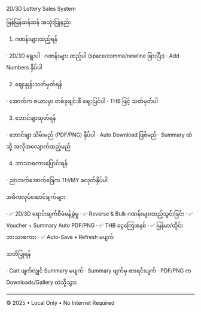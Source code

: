 2D/3D Lottery Sales System

မြန်မြန်ဆန်ဆန် အသုံးပြုနည်း

1. ဂဏန်းများထည့်ရန်

· 2D/3D ရွေးပါ
· ဂဏန်းများ ထည့်ပါ (space/comma/newline ခြားပြီး)
· Add Numbers နှိပ်ပါ

2. ဈေးနှုန်းသတ်မှတ်ရန်

· အောက်က ဇယားမှာ တစ်ခုချင်းစီ ဈေးပြင်ပါ
· THB ဖြင့် သတ်မှတ်ပါ

3. ဘောင်ချာထုတ်ရန်

· ဘောင်ချာ သိမ်းမည် (PDF/PNG) နှိပ်ပါ
· Auto Download ဖြစ်မည်
· Summary ထဲသို့ အလိုအလျောက်ထည့်မည်

4. ဘာသာစကားပြောင်းရန်

· ညာဘက်အောက်ခြေက TH/MY ခလုတ်နှိပ်ပါ

အဓိကလုပ်ဆောင်ချက်များ

· ✅ 2D/3D ရောင်းချက်စီမံခန့်ခွဲမှု
· ✅ Reverse & Bulk ဂဏန်းများထည့်သွင်းခြင်း
· ✅ Voucher + Summary Auto PDF/PNG
· ✅ THB ငွေကြေးစနစ်
· ✅ မြန်မာ/ထိုင်း ဘာသာစကား
· ✅ Auto-Save • Refresh မပျက်

သတိပြုရန်

· Cart ဖျက်လျှင် Summary မပျက်
· Summary ဖျက်မှ စားရင်းပျက်
· PDF/PNG က Downloads/Gallery ထဲသို့သွား

---

© 2025 • Local Only • No Internet Required
